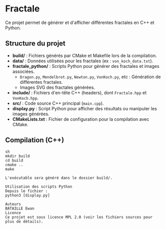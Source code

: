 # Fractale

Ce projet permet de générer et d'afficher différentes fractales en C++ et Python.

## Structure du projet

- **build/** : Fichiers générés par CMake et Makefile lors de la compilation.
- **data/** : Données utilisées pour les fractales (ex : `von_koch_data.txt`).
- **fractale_python/** : Scripts Python pour générer des fractales et images associées.
  - `Dragon.py`, `Mendelbrot.py`, `Newton.py`, `VonKoch.py`, etc : Génération de différentes fractales.
  - Images SVG des fractales générées.
- **include/** : Fichiers d'en-tête C++ (headers), dont `Fractale.hpp` et `VonKoch.hpp`.
- **src/** : Code source C++ principal (`main.cpp`).
- **display.py** : Script Python pour afficher des résultats ou manipuler les images générées.
- **CMakeLists.txt** : Fichier de configuration pour la compilation avec CMake.

## Compilation (C++)

```text
sh
mkdir build
cd build
cmake ..
make

L'exécutable sera généré dans le dossier build/.

Utilisation des scripts Python
Depuis le fichier :
python3 [display.py]

Auteurs
BATAILLE Ewan
Licence
Ce projet est sous licence MPL 2.0 (voir les fichiers sources pour plus de détails).